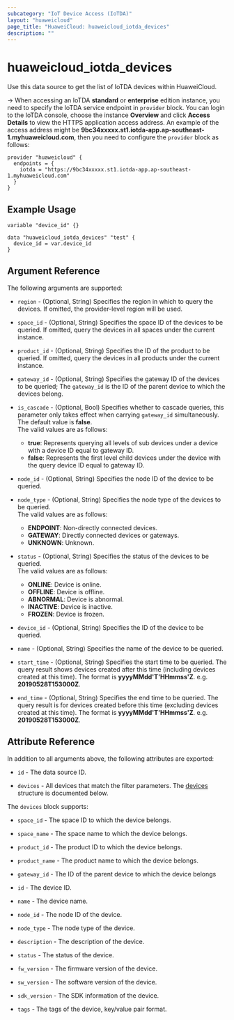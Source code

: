 ```yaml
---
subcategory: "IoT Device Access (IoTDA)"
layout: "huaweicloud"
page_title: "HuaweiCloud: huaweicloud_iotda_devices"
description: ""
---
```


# huaweicloud_iotda_devices

Use this data source to get the list of IoTDA devices within HuaweiCloud.

-> When accessing an IoTDA **standard** or **enterprise** edition instance, you need to specify the IoTDA service
  endpoint in `provider` block.
  You can login to the IoTDA console, choose the instance **Overview** and click **Access Details**
  to view the HTTPS application access address. An example of the access address might be
  **9bc34xxxxx.st1.iotda-app.ap-southeast-1.myhuaweicloud.com**, then you need to configure the
  `provider` block as follows:

  ```hcl
  provider "huaweicloud" {
    endpoints = {
      iotda = "https://9bc34xxxxx.st1.iotda-app.ap-southeast-1.myhuaweicloud.com"
    }
  }
  ```

## Example Usage

```hcl
variable "device_id" {}

data "huaweicloud_iotda_devices" "test" {
  device_id = var.device_id
}
```

## Argument Reference

The following arguments are supported:

* `region` - (Optional, String) Specifies the region in which to query the devices.
  If omitted, the provider-level region will be used.

* `space_id` - (Optional, String) Specifies the space ID of the devices to be queried.
  If omitted, query the devices in all spaces under the current instance.

* `product_id` - (Optional, String) Specifies the ID of the product to be queried.
  If omitted, query the devices in all products under the current instance.

* `gateway_id` - (Optional, String) Specifies the gateway ID of the devices to be queried;
  The `gateway_id` is the ID of the parent device to which the devices belong.

* `is_cascade` - (Optional, Bool) Specifies whether to cascade queries, this parameter only takes effect when
  carrying `gateway_id` simultaneously. The default value is **false**.  
  The valid values are as follows:
  + **true**: Represents querying all levels of sub devices under a device with a device ID equal to gateway ID.
  + **false**: Represents the first level child devices under the device with the query device ID equal to gateway ID.
  
* `node_id` - (Optional, String) Specifies the node ID of the device to be queried.

* `node_type` - (Optional, String) Specifies the node type of the devices to be queried.  
  The valid values are as follows:
  + **ENDPOINT**: Non-directly connected devices.
  + **GATEWAY**: Directly connected devices or gateways.
  + **UNKNOWN**: Unknown.

* `status` - (Optional, String) Specifies the status of the devices to be queried.  
  The valid values are as follows:
  + **ONLINE**: Device is online.
  + **OFFLINE**: Device is offline.
  + **ABNORMAL**: Device is abnormal.
  + **INACTIVE**: Device is inactive.
  + **FROZEN**: Device is frozen.

* `device_id` - (Optional, String) Specifies the ID of the device to be queried.

* `name` - (Optional, String) Specifies the name of the device to be queried.

* `start_time` - (Optional, String) Specifies the start time to be queried. The query result shows devices created after
  this time (including devices created at this time). The format is **yyyyMMdd'T'HHmmss'Z**. e.g. **20190528T153000Z**.

* `end_time` - (Optional, String) Specifies the end time to be queried. The query result is for devices created before
  this time (excluding devices created at this time). The format is **yyyyMMdd'T'HHmmss'Z**. e.g. **20190528T153000Z**.

## Attribute Reference

In addition to all arguments above, the following attributes are exported:

* `id` - The data source ID.

* `devices` - All devices that match the filter parameters.
  The [devices](#iotda_devices) structure is documented below.

<a name="iotda_devices"></a>
The `devices` block supports:

* `space_id` - The space ID to which the device belongs.

* `space_name` - The space name to which the device belongs.

* `product_id` - The product ID to which the device belongs.

* `product_name` - The product name to which the device belongs.

* `gateway_id` - The ID of the parent device to which the device belongs

* `id` - The device ID.

* `name` - The device name.

* `node_id` - The node ID of the device.

* `node_type` - The node type of the device.

* `description` - The description of the device.

* `status` - The status of the device.

* `fw_version` - The firmware version of the device.

* `sw_version` - The software version of the device.

* `sdk_version` - The SDK information of the device.

* `tags` - The tags of the device, key/value pair format.
